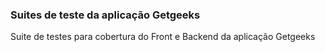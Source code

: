 ### Suites de teste da aplicação Getgeeks ###

Suite de testes para cobertura do Front e Backend da aplicação Getgeeks


